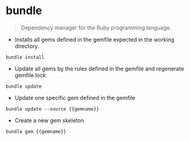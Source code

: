 # bundle

> Dependency manager for the Ruby programming language.

- Installs all gems defined in the gemfile expected in the working directory.

`bundle install`

- Update all gems by the rules defined in the gemfile and regenerate gemfile.lock

`bundle update`

- Update one specific gem defined in the gemfile

`bundle update --source {{gemname}}`

- Create a new gem skeleton

`bundle gem {{gemname}}`
